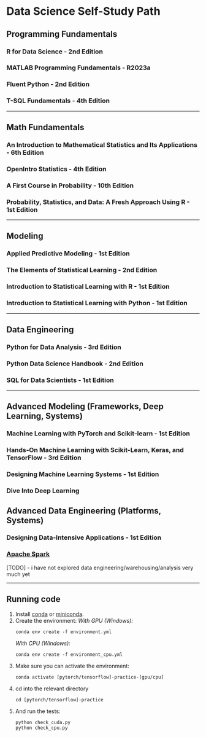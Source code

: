 # Data Science Self-Study Path

## Programming Fundamentals

### R for Data Science - 2nd Edition

### MATLAB Programming Fundamentals - R2023a

### Fluent Python - 2nd Edition

### T-SQL Fundamentals - 4th Edition

---

## Math Fundamentals

### An Introduction to Mathematical Statistics and Its Applications - 6th Edition

### OpenIntro Statistics - 4th Edition

### A First Course in Probability - 10th Edition

### Probability, Statistics, and Data: A Fresh Approach Using R - 1st Edition

---

## Modeling

### Applied Predictive Modeling - 1st Edition

### The Elements of Statistical Learning - 2nd Edition

### Introduction to Statistical Learning with R - 1st Edition

### Introduction to Statistical Learning with Python - 1st Edition

---

## Data Engineering

### Python for Data Analysis - 3rd Edition

### Python Data Science Handbook - 2nd Edition

### SQL for Data Scientists - 1st Edition

---

## Advanced Modeling (Frameworks, Deep Learning, Systems)

### Machine Learning with PyTorch and Scikit-learn - 1st Edition

### Hands-On Machine Learning with Scikit-Learn, Keras, and TensorFlow - 3rd Edition

### Designing Machine Learning Systems - 1st Edition

### Dive Into Deep Learning

## Advanced Data Engineering (Platforms, Systems)

### Designing Data-Intensive Applications - 1st Edition

### [Apache Spark](https://spark.apache.org/)

[TODO] - i have not explored data engineering/warehousing/analysis very much yet

---

## Running code

1. Install
   [conda](https://docs.conda.io/projects/conda/en/latest/user-guide/install/index.html)
   or [miniconda](https://docs.anaconda.com/free/miniconda/miniconda-install/).
2. Create the environment: _With GPU (Windows):_
    ```
    conda env create -f environment.yml
    ```
    _With CPU (Windows):_
    ```
    conda env create -f environment_cpu.yml
    ```
3. Make sure you can activate the environment:
    ```
    conda activate [pytorch/tensorflow]-practice-[gpu/cpu]
    ```
4. cd into the relevant directory
    ```
    cd [pytorch/tensorflow]-practice
    ```
5. And run the tests:
    ```
    python check_cuda.py
    python check_cpu.py
    ```

